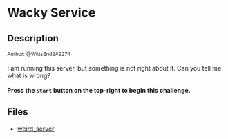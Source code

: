 # Wacky Service

## Description

<small>Author: @WittsEnd2#9274</small><br><br>I am running this server, but something is not right about it. Can you tell me what is wrong? <br><br> <b>Press the <code>Start</code> button on the top-right to begin this challenge.</b>


## Files

* [weird_server](files/weird_server)

